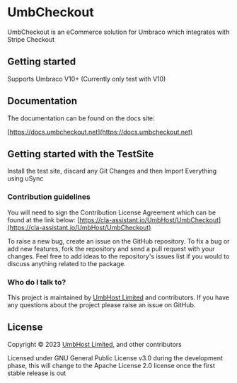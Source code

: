 # UmbCheckout

UmbCheckout is an eCommerce solution for Umbraco which integrates with Stripe Checkout

## Getting started

Supports Umbraco V10+ (Currently only test with V10)

## Documentation

The documentation can be found on the docs site:

[https://docs.umbcheckout.net](https://docs.umbcheckout.net)

## Getting started with the TestSite

Install the test site, discard any Git Changes and then Import Everything using uSync

### Contribution guidelines

You will need to sign the Contribution License Agreement which can be found at the link below:
[https://cla-assistant.io/UmbHost/UmbCheckout](https://cla-assistant.io/UmbHost/UmbCheckout)

To raise a new bug, create an issue on the GitHub repository. To fix a bug or add new features, fork the repository and send a pull request with your changes. Feel free to add ideas to the repository's issues list if you would to discuss anything related to the package.

### Who do I talk to?
This project is maintained by [UmbHost Limited](https://umbhost.net) and contributors. If you have any questions about the project please raise an issue on GitHub.

## License

Copyright &copy; 2023 [UmbHost Limited](https://umbhost.net), and other contributors

Licensed under GNU General Public License v3.0 during the development phase, this will change to the Apache License 2.0 license once the first stable release is out
